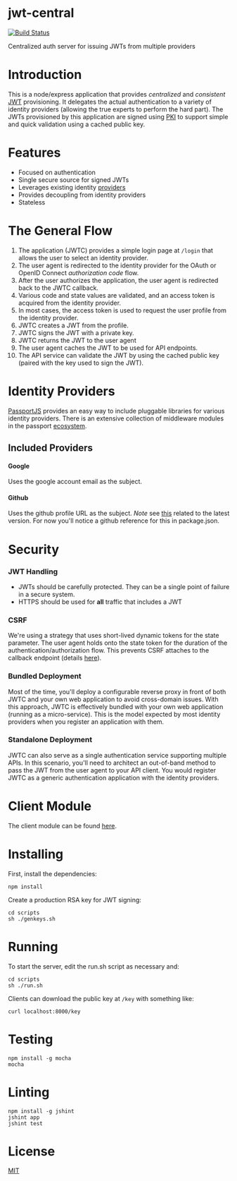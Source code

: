 # jwt-central

[![Build Status](https://travis-ci.org/spitimage/jwt-central.svg?branch=master)](https://travis-ci.org/spitimage/jwt-central)

Centralized auth server for issuing JWTs from multiple providers

# Introduction
This is a node/express application that provides _centralized_ and _consistent_ [JWT][jwt] provisioning. It delegates the actual authentication to a variety of identity providers (allowing the true experts to perform the hard part). The JWTs provisioned by this application are signed using [PKI][pki] to support simple and quick validation using a cached public key.

# Features

* Focused on authentication
* Single secure source for signed JWTs
* Leverages existing identity [providers][providers]
* Provides decoupling from identity providers
* Stateless

# The General Flow

1. The application (JWTC) provides a simple login page at `/login` that allows the user to select an identity provider.
1. The user agent is redirected to the identity provider for the OAuth or OpenID Connect _authorization code_ flow.
1. After the user authorizes the application, the user agent is redirected back to the JWTC callback.
1. Various code and state values are validated, and an access token is acquired from the identity provider.
1. In most cases, the access token is used to request the user profile from the identity provider.
1. JWTC creates a JWT from the profile.
1. JWTC signs the JWT with a private key.
1. JWTC returns the JWT to the user agent
1. The user agent caches the JWT to be used for API endpoints.
1. The API service can validate the JWT by using the cached public key (paired with the key used to sign the JWT).


# Identity Providers
[PassportJS][passport] provides an easy way to include pluggable libraries for various identity providers. There is an extensive collection of middleware modules in the passport [ecosystem][providers].

## Included Providers

#### Google
Uses the google account email as the subject.

#### Github
Uses the github profile URL as the subject. _Note_ see [this](https://github.com/jaredhanson/passport-github/issues/20) related to the latest version. For now you'll notice a github reference for this in package.json.

# Security

### JWT Handling

* JWTs should be carefully protected. They can be a single point of failure in a secure system.
* HTTPS should be used for __all__ traffic that includes a JWT

### CSRF
We're using a strategy that uses short-lived dynamic tokens for the state parameter. The user agent holds onto the state token for the duration of the authentication/authorization flow. This prevents CSRF attaches to the callback endpoint (details [here][csrf]).

### Bundled Deployment
Most of the time, you'll deploy a configurable reverse proxy in front of both JWTC and your own web application to avoid cross-domain issues. With this approach, JWTC is effectively bundled with your own web application (running as a micro-service). This is the model expected by most identity providers when you register an application with them.

### Standalone Deployment
JWTC can also serve as a single authentication service supporting multiple APIs. In this scenario, you'll need to architect an out-of-band method to pass the JWT from the user agent to your API client. You would register JWTC as a generic authentication application with the identity providers.

# Client Module
The client module can be found [here][client].

# Installing
First, install the dependencies:

    npm install

Create a production RSA key for JWT signing:

    cd scripts
    sh ./genkeys.sh

# Running
To start the server, edit the run.sh script as necessary and:

    cd scripts
    sh ./run.sh

Clients can download the public key at `/key` with something like:

    curl localhost:8000/key

# Testing

    npm install -g mocha
    mocha

# Linting

    npm install -g jshint
    jshint app
    jshint test


# License
[MIT][license]

[jwt]: https://tools.ietf.org/html/draft-ietf-oauth-json-web-token-08
[pki]: http://en.wikipedia.org/wiki/Public_key_infrastructure
[passport]: http://passportjs.org
[providers]: http://passportjs.org/guide/providers/
[csrf]: http://tools.ietf.org/html/rfc6749#section-10.12
[client]: https://github.com/spitimage/jwt-central-client
[license]: https://github.com/spitimage/jwt-central/blob/master/LICENSE
